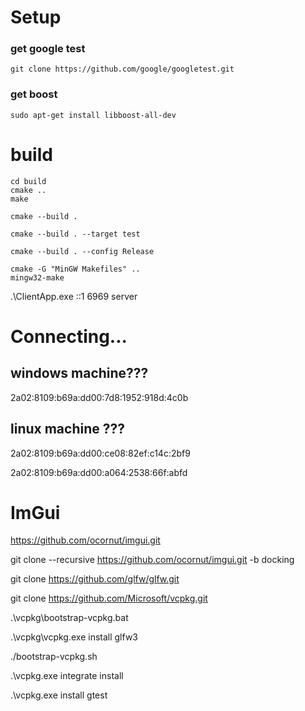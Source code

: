 # Setup

### get google test

```
git clone https://github.com/google/googletest.git
```

### get boost

```
sudo apt-get install libboost-all-dev
```

# build

```
cd build
cmake ..
make
```

```
cmake --build .
```

```
cmake --build . --target test
```

```
cmake --build . --config Release
```

```
cmake -G "MinGW Makefiles" ..
mingw32-make

```

.\ClientApp.exe ::1 6969 server

# Connecting...

## windows machine???

2a02:8109:b69a:dd00:7d8:1952:918d:4c0b

## linux machine ???

2a02:8109:b69a:dd00:ce08:82ef:c14c:2bf9

2a02:8109:b69a:dd00:a064:2538:66f:abfd

# ImGui

https://github.com/ocornut/imgui.git

git clone --recursive https://github.com/ocornut/imgui.git -b docking

git clone https://github.com/glfw/glfw.git

git clone https://github.com/Microsoft/vcpkg.git

.\vcpkg\bootstrap-vcpkg.bat

.\vcpkg\vcpkg.exe install glfw3

./bootstrap-vcpkg.sh

.\vcpkg.exe integrate install

.\vcpkg.exe install gtest

